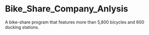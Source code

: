 # Bike_Share_Company_Anlysis
A bike-share program that features more than 5,800 bicycles and 600 docking stations. 

